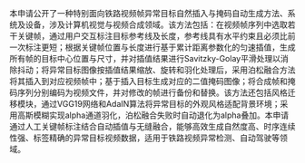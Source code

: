 本申请公开了一种特别面向铁路视频帧异常目标自然插入与掩码自动生成方法、系统及设备，涉及计算机视觉与视频合成领域。该方法包括：在视频帧序列中选取若干关键帧，通过用户交互标注目标参考线及长度，参考线具有水平约束且必须比前一次标注更短；根据关键帧位置与长度进行基于累计距离参数化的匀速插值，生成所有帧的目标中心位置与尺寸，并对插值结果进行Savitzky-Golay平滑处理以消除抖动；将异常目标图像按插值结果缩放、旋转和羽化处理后，采用泊松融合方法将其插入到对应视频帧中；基于插入目标生成对应的二值掩码图像；将合成帧和掩码序列分别编码为视频文件，并对修改的帧进行备份和替换。该方法还包括风格迁移模块，通过VGG19网络和AdaIN算法将异常目标的外观风格适配背景环境；采用高斯模糊实现alpha通道羽化，泊松融合失败时自动退化为alpha叠加。本申请通过人工关键帧标注结合自动插值与无缝融合，能够高效生成自然度高、时序连续性强、标签精确的异常目标视频数据，适用于铁路视频异常检测、自动驾驶等领域。
